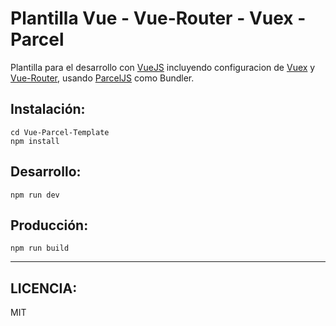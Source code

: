 # Plantilla Vue - Vue-Router - Vuex - Parcel

Plantilla para el desarrollo con [VueJS](https://vuejs.org/) incluyendo configuracion de [Vuex](https://vuex.vuejs.org/) y [Vue-Router](https://router.vuejs.org/), usando [ParcelJS](https://parceljs.org/) como Bundler.

## Instalación:

`cd Vue-Parcel-Template`
<br />
`npm install`

## Desarrollo:

`npm run dev`

## Producción:

`npm run build`

---

## LICENCIA:

MIT
